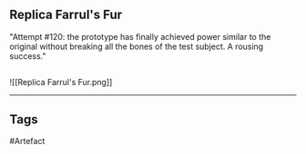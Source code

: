 ## Replica Farrul's Fur
"Attempt #120: the prototype has finally achieved power similar to the original without breaking all the bones of the test subject. A rousing success."
## 
![[Replica Farrul's Fur.png]]

---
## Tags
#Artefact